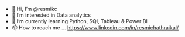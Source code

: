 - 👋 Hi, I’m @resmikc
- 👀 I’m interested in Data analytics
- 🌱 I’m currently learning Python, SQl, Tableau & Power BI
- 📫 How to reach me ... https://www.linkedin.com/in/resmichathraikal/

<!---
resmikc/resmikc is a ✨ special ✨ repository because its `README.md` (this file) appears on your GitHub profile.
You can click the Preview link to take a look at your changes.
--->
